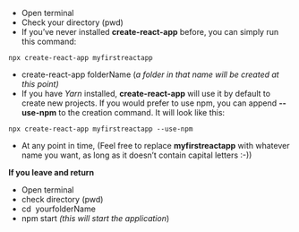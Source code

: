 ---
---
* Open terminal
* Check your directory (pwd)
* If you’ve never installed **create-react-app** before, you can simply run this command:

```
npx create-react-app myfirstreactapp
```

* create-react-app folderName (_a folder in that name will be created at this point)_
* If you have _Yarn_ installed, **create-react-app** will use it by default to create new projects. If you would prefer to use npm, you can append **\--use-npm** to the creation command. It will look like this:

```
npx create-react-app myfirstreactapp --use-npm
```

* At any point in time, (Feel free to replace **myfirstreactapp** with whatever name you want, as long as it doesn’t contain capital letters :-))

**If you leave and return**

* Open terminal
* check directory (pwd)
* cd  yourfolderName
* npm start _(this will start the application_)
